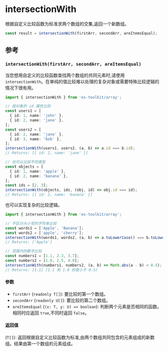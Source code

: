 # intersectionWith

根据自定义比较函数为标准求两个数组的交集,返回一个新数组。

```typescript
const result = intersectionWith(firstArr, secondArr, areItemsEqual);
```

## 参考

### `intersectionWith(firstArr, secondArr, areItemsEqual)`

当您想用自定义的比较函数查找两个数组的共同元素时,请使用 `intersectionWith`。在单纯的值比较难以处理的复杂对象或需要特殊比较逻辑的情况下很有用。

```typescript
import { intersectionWith } from 'es-toolkit/array';

// 按对象的 id 属性比较
const users1 = [
  { id: 1, name: 'john' },
  { id: 2, name: 'jane' },
];
const users2 = [
  { id: 2, name: 'jane' },
  { id: 3, name: 'bob' },
];
intersectionWith(users1, users2, (a, b) => a.id === b.id);
// Returns: [{ id: 2, name: 'jane' }]

// 也可以比较不同类型
const objects = [
  { id: 1, name: 'apple' },
  { id: 2, name: 'banana' },
];
const ids = [2, 3];
intersectionWith(objects, ids, (obj, id) => obj.id === id);
// Returns: [{ id: 2, name: 'banana' }]
```

也可以实现复杂的比较逻辑。

```typescript
import { intersectionWith } from 'es-toolkit/array';

// 不区分大小写的字符串比较
const words1 = ['Apple', 'Banana'];
const words2 = ['apple', 'cherry'];
intersectionWith(words1, words2, (a, b) => a.toLowerCase() === b.toLowerCase());
// Returns: ['Apple']

// 范围内的数字比较
const numbers1 = [1.1, 2.3, 3.7];
const numbers2 = [1.0, 2.5, 4.0];
intersectionWith(numbers1, numbers2, (a, b) => Math.abs(a - b) < 0.5);
// Returns: [1.1] (1.1 和 1.0 的差小于 0.5)
```

#### 参数

- `firstArr` (`readonly T[]`): 要比较的第一个数组。
- `secondArr` (`readonly U[]`): 要比较的第二个数组。
- `areItemsEqual` (`(x: T, y: U) => boolean`): 判断两个元素是否相同的函数。相同时应返回 `true`,不同时返回 `false`。

#### 返回值

(`T[]`): 返回根据自定义比较函数为标准,由两个数组共同包含的元素组成的新数组。结果由第一个数组的元素组成。
